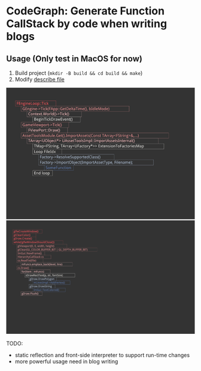 # CodeGraph: Generate Function CallStack by code when writing blogs
## Usage (Only test in MacOS for now)
1. Build project (`mkdir -B build && cd build && make`)
2. Modify [describe file](resources/callstack.txt)

![img.png](resources%2Fimg.png)
![img_1.png](resources%2Fimg_1.png)

TODO:
* static reflection and front-side interpreter to support run-time changes
* more powerful usage need in blog writing